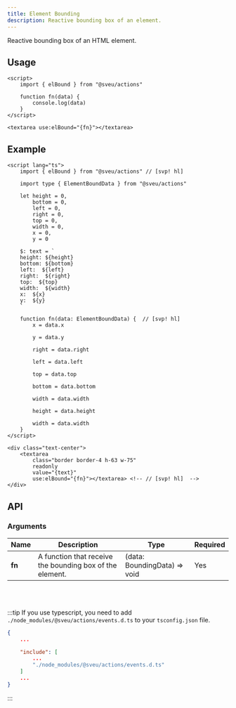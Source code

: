 ```yaml
---
title: Element Bounding
description: Reactive bounding box of an element.
---
```


<script>
    import Meta from "$components/meta.svelte"
</script>

<Meta />

Reactive bounding box of an HTML element.

## Usage

```svelte
<script>
    import { elBound } from "@sveu/actions"

    function fn(data) {
        console.log(data)
    }
</script>

<textarea use:elBound="{fn}"></textarea>
```

## Example

```svelte live ln
<script lang="ts">
    import { elBound } from "@sveu/actions" // [svp! hl]

    import type { ElementBoundData } from "@sveu/actions"

    let height = 0,
        bottom = 0,
        left = 0,
        right = 0,
        top = 0,
        width = 0,
        x = 0,
        y = 0

    $: text = `
    height: ${height}
    bottom: ${bottom}
    left:  ${left}
    right:  ${right}
    top:  ${top}
    width:  ${width}
    x:  ${x}
    y:  ${y}
    `
    
    function fn(data: ElementBoundData) {  // [svp! hl]
        x = data.x

        y = data.y

        right = data.right

        left = data.left

        top = data.top

        bottom = data.bottom

        width = data.width

        height = data.height

        width = data.width
    }
</script>

<div class="text-center">
    <textarea
        class="border border-4 h-63 w-75"
        readonly
        value="{text}"
        use:elBound="{fn}"></textarea> <!-- // [svp! hl]  -->
</div>

```

## API

### Arguments

| Name                | Description                                  | Type                  | Required |
| ------------------- | -------------------------------------------- | --------------------- | -------- |
| **fn**              | A function that receive the bounding box of the element. | (data: BoundingData) => void | Yes |

<br/>
<br/>

:::tip
If you use typescript, you need to add `./node_modules/@sveu/actions/events.d.ts` to your `tsconfig.json` file.

```json
{
    ...

    "include": [
        ...
        "./node_modules/@sveu/actions/events.d.ts"
    ]
    ...
}
```

:::

